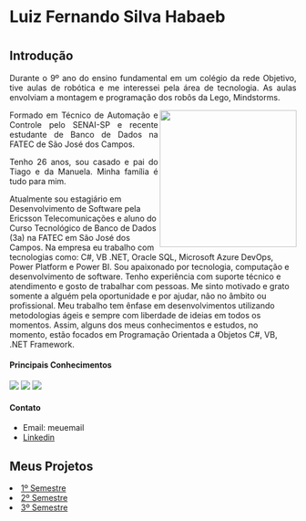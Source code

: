 <h1>Luiz Fernando Silva Habaeb<h1>

## Introdução
 
<p align="justify">Durante o 9º ano do ensino fundamental em um colégio da rede Objetivo, tive aulas de robótica e me interessei pela área de tecnologia. As aulas envolviam a montagem e programação dos robôs da Lego, Mindstorms.</p>

<img align="right" src=""  height="240px">
<p align="justify">Formado em Técnico de Automação e Controle pelo SENAI-SP e recente estudante de Banco de Dados na FATEC de São José dos Campos.</p> 

</p>

<p align="justify">Tenho 26 anos, sou casado e pai do Tiago e da Manuela. Minha família é tudo para mim.

Atualmente sou estagiário em Desenvolvimento de Software pela Ericsson Telecomunicações e aluno do Curso Tecnológico de Banco de Dados (3a) na FATEC em São José dos Campos. Na empresa eu trabalho com tecnologias como: C#, VB .NET, Oracle SQL, Microsoft Azure DevOps, Power Platform e Power BI. 
Sou apaixonado por tecnologia, computação e desenvolvimento de software. Tenho experiência com suporte técnico e atendimento e gosto de trabalhar com pessoas. Me sinto motivado e grato somente a alguém pela oportunidade e por ajudar, não no âmbito ou profissional. Meu trabalho tem ênfase em desenvolvimentos utilizando metodologias ágeis e sempre com liberdade de ideias em todos os momentos. Assim, alguns dos meus conhecimentos e estudos, no momento, estão focados em Programação Orientada a Objetos C#, VB, .NET Framework.</p>

#### Principais Conhecimentos
<p><img src="link">  
 <img src="link">
 <img src="link"></p>
 
#### Contato
- Email:  meuemail
- <a href="link">Linkedin</a>

## Meus Projetos
 
<li><a href="link">1º Semestre</a></li>
<li><a href="as">2º Semestre</a></li>
<li><a href="as">3º Semestre</a></li>


